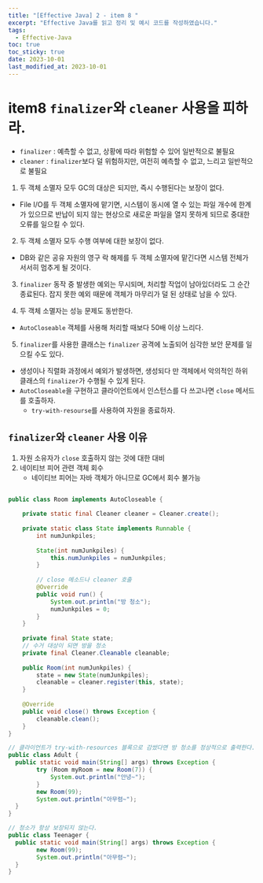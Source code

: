 ```yaml
---
title: "[Effective Java] 2 - item 8 "
excerpt: "Effective Java를 읽고 정리 및 예시 코드를 작성하였습니다."
tags:
  - Effective-Java
toc: true
toc_sticky: true
date: 2023-10-01
last_modified_at: 2023-10-01
---
```


# item8 `finalizer`와 `cleaner` 사용을 피하라.

- `finalizer` : 예측할 수 없고, 상황에 따라 위험할 수 있어 일반적으로 불필요
- `cleaner` : `finalizer`보다 덜 위험하지만, 여전히 예측할 수 없고, 느리고 일반적으로 불필요

1. 두 객체 소멸자 모두 GC의 대상은 되지만, 즉시 수행된다는 보장이 없다.

- File I/O를 두 객체 소멸자에 맡기면, 시스템이 동시에 열 수 있는 파일 개수에 한계가 있으므로 반납이 되지 않는 현상으로 새로운 파일을 열지 못하게 되므로 중대한 오류를 일으킬 수 있다.

2. 두 객체 소멸자 모두 수행 여부에 대한 보장이 없다.

- DB와 같은 공유 자원의 영구 락 해제를 두 객체 소멸자에 맡긴다면 시스템 전체가 서서히 멈추게 될 것이다.

3. `finalizer` 동작 중 발생한 예외는 무시되며, 처리할 작업이 남아있더라도 그 순간 종료된다. 잡지 못한 예외 때문에 객체가 마무리가 덜 된 상태로 남을 수 있다.

4. 두 객체 소멸자는 성능 문제도 동반한다.

- `AutoCloseable` 객체를 사용해 처리할 때보다 50배 이상 느리다.

5. `finalizer`를 사용한 클래스는 `finalizer` 공격에 노출되어 심각한 보안 문제를 일으킬 수도 있다.

- 생성이나 직렬화 과정에서 예외가 발생하면, 생성되다 만 객체에서 악의적인 하위 클래스의 `finalizer`가 수행될 수 있게 된다.
- `AutoCloseable`을 구현하고 클라이언트에서 인스턴스를 다 쓰고나면 `close` 메서드를 호출하자.
	- `try-with-resourse`를 사용하여 자원을 종료하자.

## `finalizer`와 `cleaner` 사용 이유

1. 자원 소유자가 `close` 호출하지 않는 것에 대한 대비
2. 네이티브 피어 관련 객체 회수 
	- 네이티브 피어는 자바 객체가 아니므로 GC에서 회수 불가능

```java

public class Room implements AutoCloseable {  
  
    private static final Cleaner cleaner = Cleaner.create();  
  
    private static class State implements Runnable {  
        int numJunkpiles;  
  
        State(int numJunkpiles) {  
            this.numJunkpiles = numJunkpiles;  
        }  
		
		// close 메소드나 cleaner 호출
        @Override  
        public void run() {  
            System.out.println("방 청소");  
            numJunkpiles = 0;  
        }  
    }  
    
    private final State state;  
    // 수거 대상이 되면 방을 청소
    private final Cleaner.Cleanable cleanable;  
  
    public Room(int numJunkpiles) {  
        state = new State(numJunkpiles);  
        cleanable = cleaner.register(this, state);  
    }  
  
    @Override  
    public void close() throws Exception {  
        cleanable.clean();  
    }  
}

// 클라이언트가 try-with-resources 블록으로 감쌌다면 방 청소를 정상적으로 출력한다.
public class Adult {  
  public static void main(String[] args) throws Exception {  
		try (Room myRoom = new Room(7)) {
			System.out.println("안녕~");
		}
		new Room(99);
		System.out.println("아무렴~");
  }
}

// 청소가 항상 보장되지 않는다.
public class Teenager {  
  public static void main(String[] args) throws Exception {  
		new Room(99);
		System.out.println("아무렴~");
  }
}


```